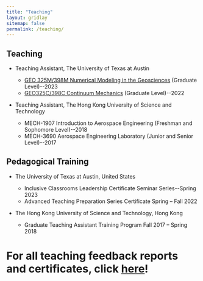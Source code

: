 ```yaml
---
title: "Teaching"
layout: gridlay
sitemap: false
permalink: /teaching/
---
```


## Teaching
* Teaching Assistant, The University of Texas at Austin
    * <a href='https://mhesse.github.io/numerical_modeling/' target='_blank'>GEO 325M/398M Numerical Modeling in the Geosciences</a> (Graduate Level)--2023
    * <a href='https://mhesse.github.io/continuum_mechanics/' target='_blank'>GEO325C/398C Continuum Mechanics</a> (Graduate Level)--2022

* Teaching Assistant, The Hong Kong University of Science and Technology
    * MECH-1907 Introduction to Aerospace Engineering (Freshman and Sophomore Level)--2018
    * MECH-3690 Aerospace Engineering Laboratory (Junior and Senior Level)--2017

## Pedagogical Training
* The University of Texas at Austin, United States
    * Inclusive Classrooms Leadership Certificate Seminar Series--Spring 2023
    * Advanced Teaching Preparation Series Certificate Spring – Fall 2022

* The Hong Kong University of Science and Technology, Hong Kong
    * Graduate Teaching Assistant Training Program Fall 2017 – Spring 2018


# For all teaching feedback reports and certificates, click <a href='https://drive.google.com/drive/folders/1_HPYIM1Yz24jhp3cxqTJcMBB9ihZlscK' target='_blank'>here</a>!
